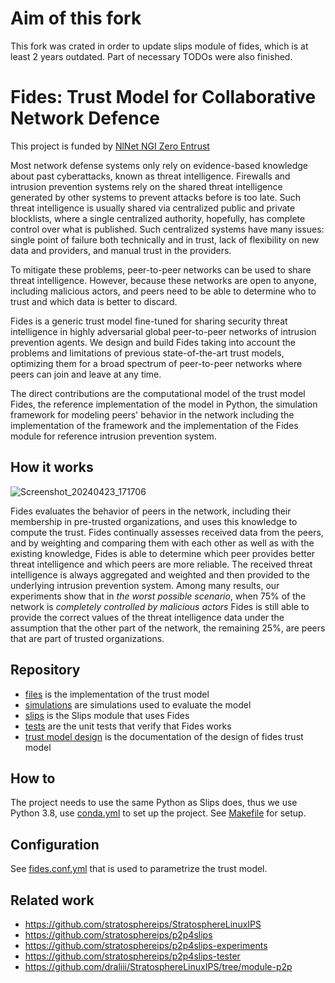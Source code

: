 # Aim of this fork
This fork was crated in order to update slips module of fides, which is at least 2 years outdated. Part of necessary TODOs were also finished.

# Fides: Trust Model for Collaborative Network Defence

This project is funded by [NlNet NGI Zero Entrust](https://nlnet.nl/project/Iris-P2P/)

Most network defense systems only rely on evidence-based knowledge about past cyberattacks, known as threat intelligence. Firewalls and
intrusion prevention systems rely on the shared threat intelligence generated by other systems to prevent attacks before is too late.
Such threat intelligence is usually shared via centralized public and private blocklists, where a single centralized authority, hopefully,
has complete control over what is published. Such centralized systems have many issues: single point of failure both technically and in
trust, lack of flexibility on new data and providers, and manual trust in the providers.

To mitigate these problems, peer-to-peer networks can be used to share threat intelligence. However, because these networks are open to
anyone, including malicious actors, and peers need to be able to determine who to trust and which data is better to discard.

Fides is a generic trust model fine-tuned for sharing security threat intelligence in highly adversarial
global peer-to-peer networks of intrusion prevention agents.
We design and build Fides taking into account the problems and limitations of previous state-of-the-art trust models, optimizing them for a
broad spectrum of peer-to-peer networks where peers can join and leave at any time.


The direct contributions are the computational model of the trust model Fides, the reference implementation of the model in
Python, the simulation framework for modeling peers' behavior in the network including the implementation of the framework and the
implementation of the Fides module for reference intrusion prevention system.


## How it works

![Screenshot_20240423_171706](https://github.com/stratosphereips/fides/assets/41242896/94f645c7-e064-4ca4-9264-c66bb611a07b)

Fides evaluates the behavior of peers in the network, including their membership in pre-trusted organizations, and uses this knowledge to
compute the trust.
Fides continually assesses received data from the peers, and by weighting and comparing them with each other as well as with the existing
knowledge, Fides is able to determine which peer provides better threat intelligence and which peers are more reliable. The received threat
intelligence is always aggregated and weighted and then provided to the underlying intrusion prevention system.
Among many results, our experiments show that in _the worst possible scenario_, when 75% of the network is _completely
controlled by malicious actors_ Fides is still able to 
provide the correct values of the threat intelligence data under the assumption that
the other part of the network, the remaining 25%, are peers that are part of trusted organizations.

## Repository

* [files](fides) is the implementation of the trust model
* [simulations](simulations) are simulations used to evaluate the model
* [slips](slips) is the Slips module that uses Fides
* [tests](tests) are the unit tests that verify that Fides works
* [trust model design](https://github.com/stratosphereips/fides/blob/master/doc/design.md) is the documentation of the design of fides trust model


## How to

The project needs to use the same Python as Slips does, thus we use Python 3.8, use [conda.yml](conda.yml) to set up the project.
See [Makefile](Makefile) for setup.

## Configuration

See [fides.conf.yml](fides.conf.yml) that is used to parametrize the trust model.

## Related work

* https://github.com/stratosphereips/StratosphereLinuxIPS
* https://github.com/stratosphereips/p2p4slips
* https://github.com/stratosphereips/p2p4slips-experiments
* https://github.com/stratosphereips/p2p4slips-tester
* https://github.com/draliii/StratosphereLinuxIPS/tree/module-p2p
